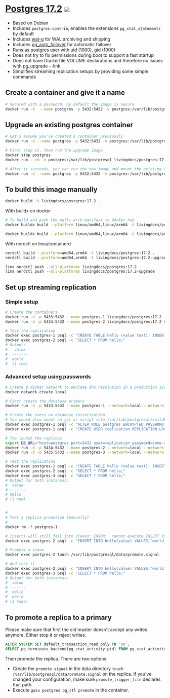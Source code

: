 # [Postgres 17.2](https://github.com/livingdocsIO/dockerfile-postgres) [![](https://img.shields.io/badge/docker-livingdocs%2Fpostgres-blue)](https://hub.docker.com/r/livingdocs/postgres)

- Based on Debian
- Includes `postgres-contrib`, enables the extensions `pg_stat_statements` by default
- Includes [wal-g](https://github.com/wal-g/wal-g) for WAL archiving and shipping
- Includes [pg_auto_failover](https://github.com/citusdata/pg_auto_failover) for automatic failover
- Runs as postgres user with uid (1000), gid (1000)
- Does not try to fix permissions during boot to support a fast startup
- Does not have Dockerfile VOLUME declarations and therefore no issues with pg_upgrade --link
- Simplifies streaming replication setups by providing some simple commands

## Create a container and give it a name

```bash
# Secured with a password, by default the image is secure
docker run -d  --name postgres -p 5432:5432 -v postgres:/var/lib/postgresql -e POSTGRES_PASSWORD=somepassword livingdocs/postgres:17.2
```

## Upgrade an existing postgres container

```bash
# Let's assume you've created a container previously
docker run -d --name postgres -p 5432:5432 -v postgres:/var/lib/postgresql livingdocs/postgres:14.5

# First stop it, then run the upgrade image
docker stop postgres
docker run --rm -v postgres:/var/lib/postgresql livingdocs/postgres:17.2-upgrade

# After it succeeds, you can run the new image and mount the existing volume
docker run -d --name postgres -p 5432:5432 -v postgres:/var/lib/postgresql livingdocs/postgres:17.2
```

## To build this image manually

```bash
docker build -t livingdocs/postgres:17.2 .
```

With buildx on docker
```bash
# To build and push the multi-arch manifest to docker hub
docker buildx build --platform linux/amd64,linux/arm64 -t livingdocs/postgres:17.2 --push .

docker buildx build --platform linux/amd64,linux/arm64 -t livingdocs/postgres:17.2-upgrade --push  -f Dockerfile.upgrade .
```

With nerdctl on lima/containerd
```bash
nerdctl build --platform=amd64,arm64 -t livingdocs/postgres:17.2 .
nerdctl build --platform=amd64,arm64 -t livingdocs/postgres:17.2-upgrade -f Dockerfile.upgrade .

lima nerdctl push --all-platforms livingdocs/postgres:17.2
lima nerdctl push --all-platforms livingdocs/postgres:17.2-upgrade
```

## Set up streaming replication

### Simple setup
```bash
# Create the containers
docker run -d -p 5433:5432 --name postgres-1 livingdocs/postgres:17.2
docker run -d -p 5434:5432 --name postgres-2 livingdocs/postgres:17.2 standby -d "host=host.docker.internal port=5433 user=postgres target_session_attrs=read-write"

# Test the replication
docker exec postgres-1 psql -c "CREATE TABLE hello (value text); INSERT INTO hello(value) VALUES('world');"
docker exec postgres-2 psql -c "SELECT * FROM hello;"
# Output:
#   value
#  -------
#  world
#  (1 row)
```

### Advanced setup using passwords
```bash
# Create a docker network to emulate dns resolution in a production system
docker network create local

# First create the database primary
docker run -d -p 5433:5432 --name postgres-1 --network=local --network-alias=postgres -e POSTGRES_HOST_AUTH_METHOD=md5 livingdocs/postgres:17.2

# Create the users on database intialization
# You could also mount an sql or script into /var/lib/postgresql/initdb.d during cluster startup to execute the script automatically.
docker exec postgres-1 psql -c "ALTER ROLE postgres ENCRYPTED PASSWORD 'some-postgres-password';"
docker exec postgres-1 psql -c "CREATE USER replication REPLICATION LOGIN ENCRYPTED PASSWORD 'some-replication-password';"

# The launch the replicas
export DB_URL="host=postgres port=5432 user=replication password=some-replication-password target_session_attrs=read-write"
docker run -d -p 5434:5432 --name postgres-2 --network=local --network-alias=postgres livingdocs/postgres:17.2 standby -d $DB_URL
docker run -d -p 5435:5432 --name postgres-3 --network=local --network-alias=postgres livingdocs/postgres:17.2 standby -d $DB_URL

# Test the replication
docker exec postgres-1 psql -c "CREATE TABLE hello (value text); INSERT INTO hello(value) VALUES('hello');"
docker exec postgres-2 psql -c "SELECT * FROM hello;"
docker exec postgres-3 psql -c "SELECT * FROM hello;"
# Output for both instances:
#  value
# -------
# hello
# (1 row)


#
# Test a replica promotion (manually)
#
docker rm -f postgres-1

# Inserts will still fail into slaves: ERROR:  cannot execute INSERT in a read-only transaction
docker exec postgres-2 psql -c "INSERT INTO hello(value) VALUES('world');"

# Promote a slave
docker exec postgres-2 touch /var/lib/postgresql/data/promote.signal

# And test it
docker exec postgres-2 psql -c "INSERT INTO hello(value) VALUES('world');"
docker exec postgres-3 psql -c "SELECT * FROM hello;"
# Output for both instances:
#  value
# -------
#  hello
#  world
# (2 rows)
```

## To promote a replica to a primary
Please make sure that first the old master doesn't accept any writes anymore.
Either stop it or reject writes:
```sql
ALTER SYSTEM SET default_transaction_read_only TO 'on';
SELECT pg_terminate_backend(pg_stat_activity.pid) FROM pg_stat_activity WHERE pid <> pg_backend_pid();
```

Then promote the replica. There are two options:
- Create the `promote.signal` in the data directory `touch /var/lib/postgresql/data/promote.signal` on the replica.
  If you've changed your configuration, make sure `promote_trigger_file` declares that path.
- Execute `gosu postgres pg_ctl promote` in the container.
